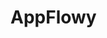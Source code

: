 <!-- generated by markdown-notes-tree -->

# AppFlowy

<!-- optional markdown-notes-tree directory description starts here -->

<!-- optional markdown-notes-tree directory description ends here -->


